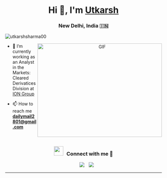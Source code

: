 <h1 align="center">Hi 👋, I'm <a href="https://www.linkedin.com/in/utkarshsharma00/" target="blank">
Utkarsh</a></h1>
<h3 align="center">New Delhi, India &#127470;&#127475</h3>

<p align="left"> <img src="https://komarev.com/ghpvc/?username=utkarshsharma00&label=Profile%20views&color=0e75b6&style=flat" alt="utkarshsharma00" /> </p>

<a target="_blank" align="center">
  <img align="right" top="500" height="300" width="400" alt="GIF" src="https://media.giphy.com/media/SWoSkN6DxTszqIKEqv/giphy.gif">
</a>

- 🔭 I’m currently working as an Analyst in the Markets: Cleared Derivatices Division at <a href="http://iongroup.com" target="blank">ION Group</a>

- 📫 How to reach me **dailymail2801@gmail.com**
<br/>
<h3 align="center" > <img src="https://media.giphy.com/media/iY8CRBdQXODJSCERIr/giphy.gif" width="30" height="30" style="margin-right: 10px;">Connect with me 🤝 </h3>

<p align="center">

 <div align="center"  class="icons-social" style="margin-left: 10px;">
        <a style="margin-left: 10px;"  target="_blank" href="https://www.linkedin.com/in/utkarshsharma00/">
			<img src="https://img.icons8.com/doodle/40/000000/linkedin--v2.png"></a>
        <a style="margin-left: 10px;" target="_blank" href="https://github.com/utkarshsharma00">
		<img src="https://img.icons8.com/doodle/40/000000/github--v1.png"></a>
      </div>

</p>

---
